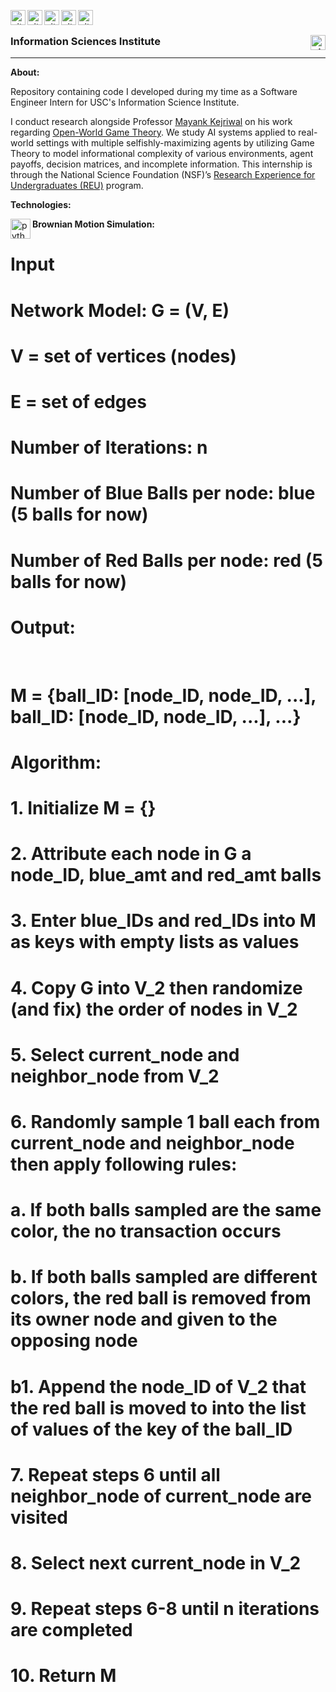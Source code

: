 &nbsp;
<img align="left" alt="git" width="24px" src="https://user-images.githubusercontent.com/67522964/147704862-04267bff-13d7-439f-821d-97ab785a8792.png" /> 
<img align="left" alt="git" width="24px" src="https://user-images.githubusercontent.com/67522964/147705253-d3f9d43f-0559-4d4e-b55b-0ab5f287bacd.png" /> 
<img align="left" alt="git" width="24px" src="https://user-images.githubusercontent.com/67522964/147704862-04267bff-13d7-439f-821d-97ab785a8792.png" /> 
<img align="left" alt="git" width="24px" src="https://user-images.githubusercontent.com/67522964/147705253-d3f9d43f-0559-4d4e-b55b-0ab5f287bacd.png" /> 
<img align="left" alt="git" width="24px" src="https://user-images.githubusercontent.com/67522964/147704862-04267bff-13d7-439f-821d-97ab785a8792.png" />  

### Information Sciences Institute <img align="right" alt="git" width="24px" src="https://user-images.githubusercontent.com/67522964/147623227-9dbfbed3-bd34-46d7-9a02-ca11fff50add.png" />

___
**About:** 
&nbsp;

Repository containing code I developed during my time as a Software Engineer Intern for USC's Information Science Institute. 

I conduct research alongside Professor [Mayank Kejriwal](https://usc-isi-i2.github.io/kejriwal/) on his work regarding [Open-World Game Theory](https://reu.isi.edu/projects.html). We study AI systems applied to real-world settings with multiple selfishly-maximizing agents by utilizing Game Theory to model informational complexity of various environments, agent payoffs, decision matrices, and incomplete information. This internship is through the National Science Foundation (NSF)’s [Research Experience for Undergraduates (REU)](https://www.nsf.gov/crssprgm/reu/) program. 


**Technologies:**
&nbsp;

<img align="left" alt="python" width="32px" src="https://unpkg.com/simple-icons@v6/icons/python.svg" /> 


**Brownian Motion Simulation:**
# Input
# Network Model: G = (V, E)
# V = set of vertices (nodes)
# E = set of edges
# Number of Iterations: n
# Number of Blue Balls per node: blue (5 balls for now)
# Number of Red Balls per node: red (5 balls for now)

# Output:
&nbsp;
# M = {ball_ID: [node_ID, node_ID, ...], ball_ID: [node_ID, node_ID, ...], ...}

# Algorithm:
# 1. Initialize M = {}
# 2. Attribute each node in G a node_ID, blue_amt and red_amt balls
# 3. Enter blue_IDs and red_IDs into M as keys with empty lists as values
# 4. Copy G into V_2 then randomize (and fix) the order of nodes in V_2
# 5. Select current_node and neighbor_node from V_2
# 6. Randomly sample 1 ball each from current_node and neighbor_node then apply following rules:
#    a. If both balls sampled are the same color, the no transaction occurs
#    b. If both balls sampled are different colors, the red ball is removed from its owner node and given to the opposing node
#       b1. Append the node_ID of V_2 that the red ball is moved to into the list of values of the key of the ball_ID
# 7. Repeat steps 6 until all neighbor_node of current_node are visited
# 8. Select next current_node in V_2
# 9. Repeat steps 6-8 until n iterations are completed
# 10. Return M

&nbsp;
